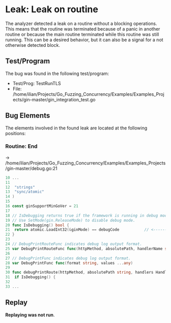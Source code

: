 # Leak: Leak on routine

The analyzer detected a leak on a routine without a blocking operations.
This means that the routine was terminated because of a panic in another routine or because the main routine terminated while this routine was still running.
This can be a desired behavior, but it can also be a signal for a not otherwise detected block.

## Test/Program
The bug was found in the following test/program:

- Test/Prog: TestRunTLS
- File: /home/ilian/Projects/Go_Fuzzing_Concurrency/Examples/Examples_Projects/gin-master/gin_integration_test.go

## Bug Elements
The elements involved in the found leak are located at the following positions:

###  Routine: End
-> /home/ilian/Projects/Go_Fuzzing_Concurrency/Examples/Examples_Projects/gin-master/debug.go:21
```go
10 ...
11 
12 	"strings"
13 	"sync/atomic"
14 )
15 
16 const ginSupportMinGoVer = 21
17 
18 // IsDebugging returns true if the framework is running in debug mode.
19 // Use SetMode(gin.ReleaseMode) to disable debug mode.
20 func IsDebugging() bool {
21 	return atomic.LoadInt32(&ginMode) == debugCode           // <-------
22 }
23 
24 // DebugPrintRouteFunc indicates debug log output format.
25 var DebugPrintRouteFunc func(httpMethod, absolutePath, handlerName string, nuHandlers int)
26 
27 // DebugPrintFunc indicates debug log output format.
28 var DebugPrintFunc func(format string, values ...any)
29 
30 func debugPrintRoute(httpMethod, absolutePath string, handlers HandlersChain) {
31 	if IsDebugging() {
32 
33 ...
```


## Replay
**Replaying was not run**.

